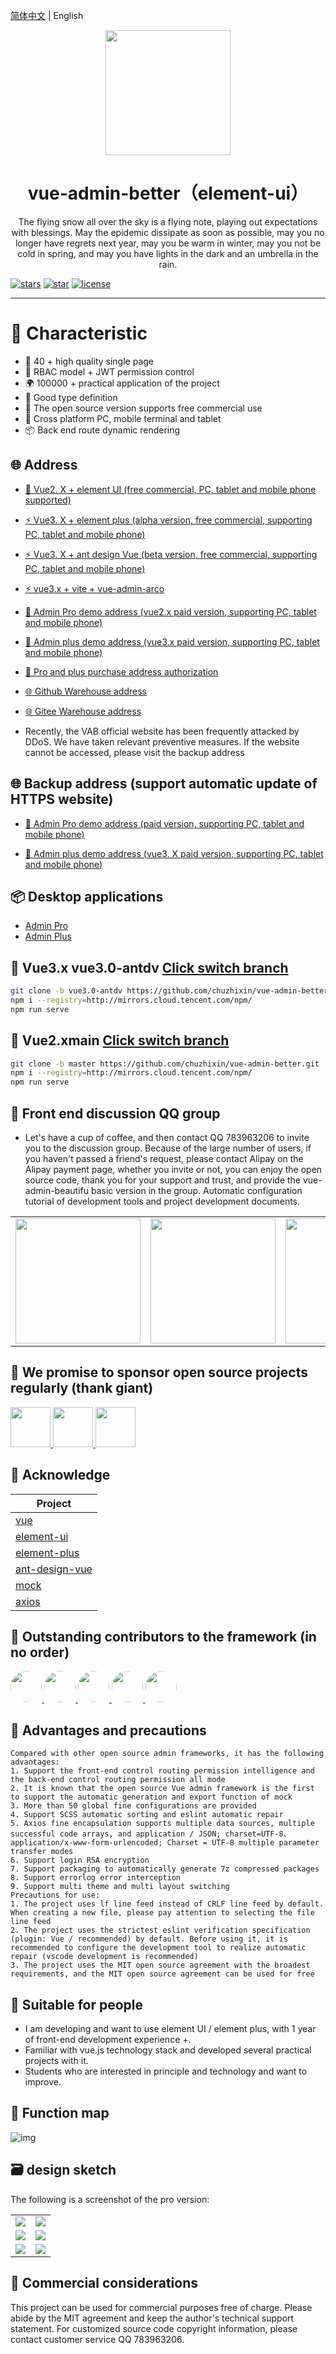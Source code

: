 [简体中文](./README.md) | English

<div align="center"><img width="200" src="https://fastly.jsdelivr.net/gh/chuzhixin/image/logo/vab.png"/>
<h1> vue-admin-better（element-ui） </h1>
<p>The flying snow all over the sky is a flying note, playing out expectations with blessings. May the epidemic dissipate as soon as possible, may you no longer have regrets next year, may you be warm in winter, may you not be cold in spring, and may you have lights in the dark and an umbrella in the rain.
</p>
</div>

[![stars](https://img.shields.io/github/stars/chuzhixin/vue-admin-beautiful?style=flat-square&logo=GitHub)](https://github.com/chuzhixin/vue-admin-beautiful)
[![star](https://gitee.com/chu1204505056/vue-admin-better/badge/star.svg?theme=gray)](https://gitee.com/chu1204505056/vue-admin-better)
[![license](https://img.shields.io/github/license/chuzhixin/vue-admin-beautiful?style=flat-square)](https://en.wikipedia.org/wiki/MIT_License)

---

# 🎉 Characteristic

- 💪 40 + high quality single page
- 💅 RBAC model + JWT permission control
- 🌍 100000 + practical application of the project
- 👏 Good type definition
- 🥳 The open source version supports free commercial use
- 🚀 Cross platform PC, mobile terminal and tablet
- 📦 Back end route dynamic rendering

## 🌐 Address

- [🎉 Vue2. X + element UI (free commercial, PC, tablet and mobile phone supported)](https://vue-admin-beautiful.com/vue-admin-beautiful-element/?hmsr=github&hmpl=&hmcu=&hmkw=&hmci=)

- [⚡️ Vue3. X + element plus (alpha version, free commercial, supporting PC, tablet and mobile phone)](https://vue-admin-beautiful.com/vue-admin-beautiful-element-plus/?hmsr=github&hmpl=&hmcu=&hmkw=&hmci=)

- [⚡️ Vue3. X + ant design Vue (beta version, free commercial, supporting PC, tablet and mobile phone)](https://vue-admin-beautiful.com/vue-admin-beautiful-antdv/?hmsr=github&hmpl=&hmcu=&hmkw=&hmci=)

- [⚡️ vue3.x + vite + vue-admin-arco](https://vue-admin-beautiful.com/vue-admin-arco/?hmsr=github&hmpl=&hmcu=&hmkw=&hmci=)

- [🚀 Admin Pro demo address (vue2.x paid version, supporting PC, tablet and mobile phone)](https://vue-admin-beautiful.com/admin-pro/?hmsr=github&hmpl=&hmcu=&hmkw=&hmci=)

- [🚀 Admin plus demo address (vue3.x paid version, supporting PC, tablet and mobile phone)](https://vue-admin-beautiful.com/admin-plus/?hmsr=github&hmpl=&hmcu=&hmkw=&hmci=)

- [📌 Pro and plus purchase address authorization](https://vue-admin-beautiful.com/authorization/)

- [🌐 Github Warehouse address](https://github.com/chuzhixin/vue-admin-beautiful?utm_source=gold_browser_extension)

- [🌐 Gitee Warehouse address](https://gitee.com/chu1204505056/vue-admin-better?_from=gitee_search)

- Recently, the VAB official website has been frequently attacked by DDoS. We have taken relevant preventive measures. If the website cannot be accessed, please visit the backup address

## 🌐 Backup address (support automatic update of HTTPS website)

- [🚀 Admin Pro demo address (paid version, supporting PC, tablet and mobile phone)](https://chu1204505056.gitee.io/admin-pro/?hmsr=github&hmpl=&hmcu=&hmkw=&hmci=)

- [🚀 Admin plus demo address (vue3. X paid version, supporting PC, tablet and mobile phone)](https://chu1204505056.gitee.io/admin-plus/?hmsr=github&hmpl=&hmcu=&hmkw=&hmci=)

## 📦️ Desktop applications

- [Admin Pro](https://gitee.com/chu1204505056/microsoft-store/raw/master/AdminPlus.zip)
- [Admin Plus](https://gitee.com/chu1204505056/microsoft-store/raw/master/AdminPlus.zip)

## 🌱 Vue3.x vue3.0-antdv [Click switch branch](https://github.com/chuzhixin/vue-admin-better/tree/vue3.0-antdv)

```bash
git clone -b vue3.0-antdv https://github.com/chuzhixin/vue-admin-better.git
npm i --registry=http://mirrors.cloud.tencent.com/npm/
npm run serve
```

## 🌱 Vue2.xmain [Click switch branch](https://github.com/chuzhixin/vue-admin-better/tree/master)

```bash
git clone -b master https://github.com/chuzhixin/vue-admin-better.git
npm i --registry=http://mirrors.cloud.tencent.com/npm/
npm run serve
```

## 🍻 Front end discussion QQ group

- Let's have a cup of coffee, and then contact QQ 783963206 to invite you to the discussion group. Because of the large number of users, if you haven't passed a friend's request, please contact Alipay on the Alipay payment page, whether you invite or not, you can enjoy the open source code, thank you for your support and trust, and provide the vue-admin-beautifu basic version in the group. Automatic configuration tutorial of development tools and project development documents.

<table>
<tr>
<!-- <td>
<img width="200px" src="https://fastly.jsdelivr.net/gh/chuzhixin/image/qq_group/hbm.jpg">
</td> -->
<td>
<img width="200px" src="https://fastly.jsdelivr.net/gh/chuzhixin/image/zfb_kf.jpg">
</td>
<td>
<img width="200px" src="https://fastly.jsdelivr.net/gh/chuzhixin/image/qq_group/vab-2.jpg">
</td>
<td>
<img width="200px" src="https://fastly.jsdelivr.net/gh/chuzhixin/image/qq_group/vab-3.jpg">
</td>
</tr>
</table>

## 🙈 We promise to sponsor open source projects regularly (thank giant)

<a title="vue" href="https://opencollective.com/vuejs" target="_blank">
<img width="64px" src="https://fastly.jsdelivr.net/gh/chuzhixin/image/vue.png"/>
</a>
<a title="element-plus" href="https://opencollective.com/element-plus" target="_blank">
<img width="64px" src="https://fastly.jsdelivr.net/gh/chuzhixin/image/element-plus.png"/>
</a>
<a title="ant-design-vue" href="https://opencollective.com/ant-design-vue" target="_blank">
<img width="64px" src="https://images.opencollective.com/ant-design-vue/2ec179b/logo/256.png"/>
</a>

## 🎨 Acknowledge

| Project                                                          |
| ---------------------------------------------------------------- |
| [vue](https://github.com/vuejs/vue)                              |
| [element-ui](https://github.com/ElemeFE/element)                 |
| [element-plus](https://github.com/element-plus/element-plus)     |
| [ant-design-vue](https://github.com/vueComponent/ant-design-vue) |
| [mock](https://github.com/nuysoft/Mock)                          |
| [axios](https://github.com/axios/axios)                          |

## 👷 Outstanding contributors to the framework (in no order)

<a href="https://github.com/buuing" target="_blank">
<img width="50px" style="border-radius:999px" src="https://avatars.githubusercontent.com/u/36689704?s=50"/>
</a>
<a href="https://github.com/hipi" target="_blank">
<img width="50px" style="border-radius:999px" src="https://avatars.githubusercontent.com/u/22478003?s=50"/>
</a>
<a href="https://github.com/fwfmiao" target="_blank">
<img width="50px" style="border-radius:999px" src="https://avatars.githubusercontent.com/u/29328241?s=50"/>
</a>
<a href="https://github.com/hdtopku" target="_blank">
<img width="50px" style="border-radius:999px" src="https://avatars.githubusercontent.com/u/14859466?s=50"/>
</a>
<a href="https://github.com/shaonialife" target="_blank">
<img width="50px" style="border-radius:999px" src="https://avatars.githubusercontent.com/u/16135960?s=50"/>
</a>

## 📌 Advantages and precautions

```
Compared with other open source admin frameworks, it has the following advantages:
1. Support the front-end control routing permission intelligence and the back-end control routing permission all mode
2. It is known that the open source Vue admin framework is the first to support the automatic generation and export function of mock
3. More than 50 global fine configurations are provided
4. Support SCSS automatic sorting and eslint automatic repair
5. Axios fine encapsulation supports multiple data sources, multiple successful code arrays, and application / JSON; charset=UTF-8、application/x-www-form-urlencoded; Charset = UTF-8 multiple parameter transfer modes
6. Support login RSA encryption
7. Support packaging to automatically generate 7z compressed packages
8. Support errorlog error interception
9. Support multi theme and multi layout switching
Precautions for use:
1. The project uses lf line feed instead of CRLF line feed by default. When creating a new file, please pay attention to selecting the file line feed
2. The project uses the strictest eslint verification specification (plugin: Vue / recommended) by default. Before using it, it is recommended to configure the development tool to realize automatic repair (vscode development is recommended)
3. The project uses the MIT open source agreement with the broadest requirements, and the MIT open source agreement can be used for free

```

## 💚 Suitable for people

- I am developing and want to use element UI / element plus, with 1 year of front-end development experience +.
- Familiar with vue.js technology stack and developed several practical projects with it.
- Students who are interested in principle and technology and want to improve.

## 🎉 Function map

![img](https://fastly.jsdelivr.net/gh/chuzhixin/image/vip/flow.drawio.png)

## 🗃️ design sketch

The following is a screenshot of the pro version:

<table>
<tr>
<td>
<img src="https://fastly.jsdelivr.net/gh/chuzhixin/image/2.png">
</td>
<td>
<img src="https://fastly.jsdelivr.net/gh/chuzhixin/image/6.png">
</td>
</tr>
<tr>
<td>
<img src="https://fastly.jsdelivr.net/gh/chuzhixin/image/8.png">
</td>
<td>
<img src="https://fastly.jsdelivr.net/gh/chuzhixin/image/9.png">
</td>
</tr>
<tr>
<td>
<img src="https://fastly.jsdelivr.net/gh/chuzhixin/image/3.png">
</td>
<td>
<img src="https://fastly.jsdelivr.net/gh/chuzhixin/image/5.png">
</td>
</tr>
</table>

## 📄 Commercial considerations

This project can be used for commercial purposes free of charge. Please abide by the MIT agreement and keep the author's technical support statement. For customized source code copyright information, please contact customer service QQ 783963206.

<!-- ## 严正声明

近期发现不少游手好闲之人有组织有预谋的利用码云、知乎、掘金等网站可用国外非法网站提供的匿名手机号注册的账号 bug 冒充 vab 去攻击 vue-element-admin，iview-admin，若依，d2-admin，ant-design-vue 的行为，恶意制造对立，试图让其他开源作者卷入其中，对各位开源作者造成的影响我们深表歉意，我们欢迎 vab 的用户去体验其他更优秀的框架，vue-admin-beautiful 走到今天实属不易，被人冒充，被人发帖诋毁，被人故意发布错误言论假装发帖表扬实则为我们招骂，无意动任何人的奶酪，从 2020 年至今坚持全职维护已过一年时间，说实在的我们靠技术生存并不丢人吧，一年来感谢 vab 的用户对我们不离不弃，也希望大家越来越好，加油！ -->
